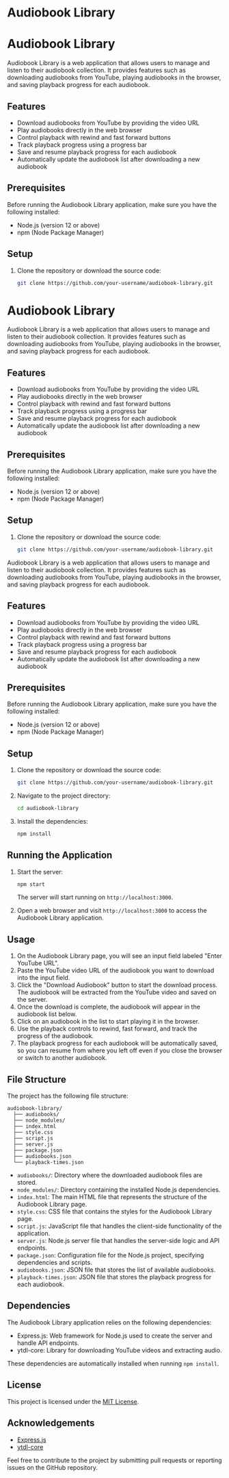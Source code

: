 # Audiobook Library

# Audiobook Library

Audiobook Library is a web application that allows users to manage and listen to their audiobook collection. It provides features such as downloading audiobooks from YouTube, playing audiobooks in the browser, and saving playback progress for each audiobook.

## Features

- Download audiobooks from YouTube by providing the video URL
- Play audiobooks directly in the web browser
- Control playback with rewind and fast forward buttons
- Track playback progress using a progress bar
- Save and resume playback progress for each audiobook
- Automatically update the audiobook list after downloading a new audiobook

## Prerequisites

Before running the Audiobook Library application, make sure you have the following installed:

- Node.js (version 12 or above)
- npm (Node Package Manager)

## Setup

1. Clone the repository or download the source code:

   ```bash
   git clone https://github.com/your-username/audiobook-library.git
   ```

# Audiobook Library

Audiobook Library is a web application that allows users to manage and listen to their audiobook collection. It provides features such as downloading audiobooks from YouTube, playing audiobooks in the browser, and saving playback progress for each audiobook.

## Features

- Download audiobooks from YouTube by providing the video URL
- Play audiobooks directly in the web browser
- Control playback with rewind and fast forward buttons
- Track playback progress using a progress bar
- Save and resume playback progress for each audiobook
- Automatically update the audiobook list after downloading a new audiobook

## Prerequisites

Before running the Audiobook Library application, make sure you have the following installed:

- Node.js (version 12 or above)
- npm (Node Package Manager)

## Setup

1. Clone the repository or download the source code:

   ```bash
   git clone https://github.com/your-username/audiobook-library.git
   ```

Audiobook Library is a web application that allows users to manage and listen to their audiobook collection. It provides features such as downloading audiobooks from YouTube, playing audiobooks in the browser, and saving playback progress for each audiobook.

## Features

- Download audiobooks from YouTube by providing the video URL
- Play audiobooks directly in the web browser
- Control playback with rewind and fast forward buttons
- Track playback progress using a progress bar
- Save and resume playback progress for each audiobook
- Automatically update the audiobook list after downloading a new audiobook

## Prerequisites

Before running the Audiobook Library application, make sure you have the following installed:

- Node.js (version 12 or above)
- npm (Node Package Manager)

## Setup

1. Clone the repository or download the source code:

   ```bash
   git clone https://github.com/your-username/audiobook-library.git
   ```
2. Navigate to the project directory:

   ```bash
   cd audiobook-library
   ```
3. Install the dependencies:

   ```bash
   npm install
   ```

## Running the Application

1. Start the server:

   ```bash
   npm start
   ```

   The server will start running on `http://localhost:3000`.
2. Open a web browser and visit `http://localhost:3000` to access the Audiobook Library application.

## Usage

1. On the Audiobook Library page, you will see an input field labeled "Enter YouTube URL".
2. Paste the YouTube video URL of the audiobook you want to download into the input field.
3. Click the "Download Audiobook" button to start the download process. The audiobook will be extracted from the YouTube video and saved on the server.
4. Once the download is complete, the audiobook will appear in the audiobook list below.
5. Click on an audiobook in the list to start playing it in the browser.
6. Use the playback controls to rewind, fast forward, and track the progress of the audiobook.
7. The playback progress for each audiobook will be automatically saved, so you can resume from where you left off even if you close the browser or switch to another audiobook.

## File Structure

The project has the following file structure:

```
audiobook-library/
  ├── audiobooks/
  ├── node_modules/
  ├── index.html
  ├── style.css
  ├── script.js
  ├── server.js
  ├── package.json
  ├── audiobooks.json
  └── playback-times.json
```

- `audiobooks/`: Directory where the downloaded audiobook files are stored.
- `node_modules/`: Directory containing the installed Node.js dependencies.
- `index.html`: The main HTML file that represents the structure of the Audiobook Library page.
- `style.css`: CSS file that contains the styles for the Audiobook Library page.
- `script.js`: JavaScript file that handles the client-side functionality of the application.
- `server.js`: Node.js server file that handles the server-side logic and API endpoints.
- `package.json`: Configuration file for the Node.js project, specifying dependencies and scripts.
- `audiobooks.json`: JSON file that stores the list of available audiobooks.
- `playback-times.json`: JSON file that stores the playback progress for each audiobook.

## Dependencies

The Audiobook Library application relies on the following dependencies:

- Express.js: Web framework for Node.js used to create the server and handle API endpoints.
- ytdl-core: Library for downloading YouTube videos and extracting audio.

These dependencies are automatically installed when running `npm install`.

## License

This project is licensed under the [MIT License](LICENSE).

## Acknowledgements

- [Express.js](https://expressjs.com/)
- [ytdl-core](https://github.com/fent/node-ytdl-core)

Feel free to contribute to the project by submitting pull requests or reporting issues on the GitHub repository.
